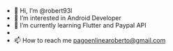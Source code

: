 - 👋 Hi, I’m @robert93l
- 👀 I’m interested in Android Developer
- 🌱 I’m currently learning Flutter and Paypal API
-
- 📫 How to reach me pagoenlinearoberto@gmail.com

<!---
robert93l/robert93l is a ✨ special ✨ repository because its `README.md` (this file) appears on your GitHub profile.
You can click the Preview link to take a look at your changes.
--->
